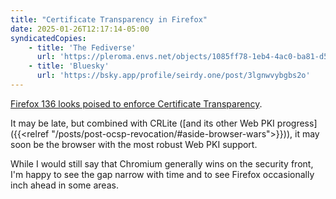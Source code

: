 ```yaml
---
title: "Certificate Transparency in Firefox"
date: 2025-01-26T12:17:14-05:00
syndicatedCopies:
    - title: 'The Fediverse'
      url: 'https://pleroma.envs.net/objects/1085ff78-1eb4-4ac0-ba81-d57c6fd78e62'
    - title: 'Bluesky'
      url: 'https://bsky.app/profile/seirdy.one/post/3lgnwvybgbs2o'
---
```


[Firefox 136 looks poised to enforce Certificate Transparency](https://bugzilla.mozilla.org/show_bug.cgi?id=1927085).

It may be late, but combined with CRLite ([and its other Web PKI progress]({{<relref "/posts/post-ocsp-revocation/#aside-browser-wars">}})), it may soon be the browser with the most robust Web PKI support.

While I would still say that Chromium generally wins on the security front, I'm happy to see the gap narrow with time and to see Firefox occasionally inch ahead in some areas.
